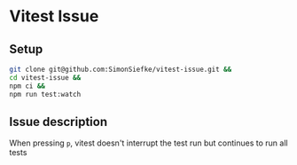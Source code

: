 # Vitest Issue

## Setup

```sh
git clone git@github.com:SimonSiefke/vitest-issue.git &&
cd vitest-issue &&
npm ci &&
npm run test:watch
```

## Issue description

When pressing `p`, vitest doesn't interrupt the test run but continues to run all tests
